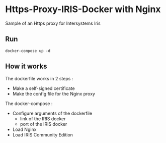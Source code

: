 # Https-Proxy-IRIS-Docker with Nginx
Sample of an Https proxy for Intersystems Iris

## Run
```
docker-compose up -d
```

## How it works

The dockerfile works in 2 steps :
* Make a self-signed certificate
* Make the config file for the Nginx proxy

The docker-compose :
* Configure arguments of the dockerfile
  * link of the IRIS docker
  * port of the IRIS docker
* Load Nginx
* Load IRIS Community Edition
